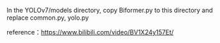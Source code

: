 In the YOLOv7/models directory, copy Biformer.py to this directory and replace common.py, yolo.py

reference：https://www.bilibili.com/video/BV1X24y157Et/

